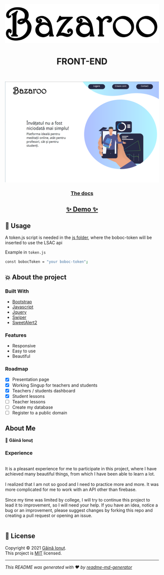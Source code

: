</br>
<p align="center">
<img src="https://raw.githubusercontent.com/WathTheone/Bazaroo/main/img/logo.svg" />
</p>

<h1 align="center"> FRONT-END </h1>
</br>
<p align="center">
<img src="https://raw.githubusercontent.com/WathTheone/Bazaroo/main/img/readme.jpg"/>

<h3 align="center">
  <a href="https://github.com/WathTheone/Bazaroo"><strong>The docs</strong></a>
</h3>
<h2 align="center">
  <a href="https://waththeone.github.io/Bazaroo/html/index.html">✨ Demo ✨</a>
</h2>
</div>

## 🚀 Usage

A token.js script is needed in the [js folder](https://github.com/WathTheone/Bazaroo/tree/main/js), where the boboc-token
 will be inserted to use the LSAC api

Example in `token.js`
```sh
const bobocToken = "your boboc-token";
```

## 💥 About the project

### Built With

-   [Bootstrap](https://getbootstrap.com/)
-   [Javascript](https://www.javascript.com/)
-   [Jquery](https://jquery.com/)
-   [Swiper](https://swiperjs.com/)
-   [SweetAlert2](https://sweetalert2.github.io/)
  
### Features

- Responsive
- Easy to use
- Beautiful

### Roadmap

-   [x] Presentation page
-   [x] Working Singup for teachers and students
-   [x] Teachers / students dashboard
-   [x] Student lessons
-   [ ] Teacher lessons
-   [ ] Create my database
-   [ ] Register to a public domain

## About Me

👤 **Găină Ionuț**

### Experience
</br>
It is a pleasant experience for me to participate in this project, where I have achieved many beautiful things, from which I have been able to learn a lot. </br></br>
I realized that I am not so good and I need to practice more and more.
It was more complicated for me to work with an API other than firebase. 
</br></br>
Since my time was limited by college, I will try to continue this project to lead it to improvement, so I will need your help. If you have an idea, notice a bug or an improvement, please suggest changes by forking this repo and creating a pull request or opening an issue.
</br> </br>

## 📝 License

Copyright © 2021 [Găină Ionuț](https://github.com/WathTheone).<br />
This project is [MIT](https://github.com/WathTheone/Bazaroo/blob/main/LICENSE) licensed.

---

_This README was generated with ❤️ by [readme-md-generator](https://github.com/kefranabg/readme-md-generator)_